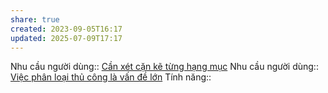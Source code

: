 ```yaml
---
share: true
created: 2023-09-05T16:17
updated: 2025-07-09T17:17
---
```

Nhu cầu người dùng:: [Cần xét cặn kẽ từng hạng mục](../H%E1%BB%87%20th%E1%BB%91ng%20ph%C3%A2n%20lo%E1%BA%A1i/C%E1%BA%A7n%20x%C3%A9t%20c%E1%BA%B7n%20k%E1%BA%BD%20t%E1%BB%ABng%20h%E1%BA%A1ng%20m%E1%BB%A5c.md)
Nhu cầu người dùng:: [Việc phân loại thủ công là vấn đề lớn](../C%C3%A1ch%20ph%C3%A2n%20lo%E1%BA%A1i/Vi%E1%BB%87c%20ph%C3%A2n%20lo%E1%BA%A1i%20th%E1%BB%A7%20c%C3%B4ng%20l%C3%A0%20v%E1%BA%A5n%20%C4%91%E1%BB%81%20l%E1%BB%9Bn.md)
Tính năng::
